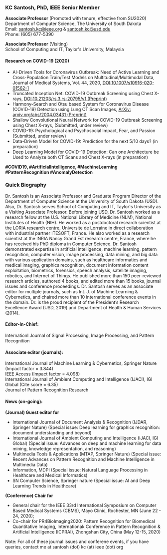 
### KC Santosh, PhD, IEEE Senior Member 
**Associate Professor** (Promoted with tenure, effective from SU2020)<br>
Department of Computer Science, The University of South Dakota<br>
Email: santosh.kc@ieee.org & santosh.kc@usd.edu <br>
Phone: (605) 677-5390<br>

**Associate Professor** (Visiting)<br>
School of Computing and IT, Taylor's University, Malaysia <br>

#### Research on COVID-19 (2020)

<ul>
<li>AI-Driven Tools for Coronavirus Outbreak: Need of Active Learning and Cross-Population Train/Test Models on Multitudinal/Multimodal Data, Journal of Medical Systems, Vol. 44, 2020, 
<a href="https://doi.org/10.1007/s10916-020-01562-1">DOI:10.1007/s10916-020-01562-1</a></li>
<li>Truncated Inception Net: COVID-19 Outbreak Screening using Chest X-rays, <a href="https://doi.org/10.21203/rs.3.rs-20795/v1">DOI:10.21203/rs.3.rs-20795/v1 (Preprint)</a></li>
  <li>Harmony-Search and Otsu based System for Coronavirus Disease (COVID-19) Detection using Lung CT Scan Images, <a href="https://arxiv.org/abs/2004.03431">ArXiv: arxiv.org/abs/2004.03431 (Preprint)</a></li> 
  <li>Shallow Convolutional Neural Network for COVID-19 Outbreak Screening using Chest X-rays, (Submitted, under review) </li>
  <li>COVID-19: Psychological and Psychosocial Impact, Fear, and Passion (Submitted, under review) </li>
  
  <li>Data-Driven Model for COVID-19: Prediction for the next 5/10 days? (in preparation) </li>
  <li>Deep Learning Model for COVID-19 Detection: Can one Architecture be Used to Analyze both CT Scans and Chest X-rays (in preparation) </li>
</ul>


**#COVID19, #ArtificialIntelligence, #MachineLearning #PatternRecognition #AnomalyDetection**<br>



### Quick Biography
Dr. Santosh is an Associate Professor and Graduate Program Director of the Department of Computer Science at the University of South Dakota (USD). Also, Dr. Santosh serves School of Computing and IT, Taylor's University as a Visiting Associate Professor. Before joining USD, Dr. Santosh worked as a research fellow at the U.S. National Library of Medicine (NLM), National Institutes of Health (NIH). He worked as a postdoctoral research scientist at the LORIA research centre, Universite de Lorraine in direct collaboration with industrial partner ITESOFT, France. He also worked as a research scientist at the INRIA Nancy Grand Est research centre, France, where he has received his PhD diploma in Computer Science. Dr. Santosh demonstrated expertise in artificial intelligence, machine learning, pattern recognition, computer vision, image processing, data mining, and big data with various application domains, such as healthcare informatics and medical imaging, graphics recognition, document information content exploitation, biometrics, forensics, speech analysis, satellite imaging, robotics, and Internet of Things. He published more than 150 peer-reviewed research articles, authored 4 books, and edited more than 15 books, journal issues and conference proceedings. Dr. Santosh serves as an associate editor for multiple journals, such as Int. J. of Machine Learning & Cybernetics, and chaired more than 10 international conference events in the domain. Dr. is the proud recipient of the President’s Research Excellence Award (USD, 2019) and Department of Health & Human Services (2014).

#### Editor-In-Chief:
Internationl Journal of Signal Processing, Image Processing, and Pattern Recognition

#### Associate editor (journals):
International Journal of Machine Learning & Cybernetics, Springer Nature (Impact factor = 3.844) <br>
IEEE Access (Impact factor = 4.098) <br>
International Journal of Ambient Computing and Intelligence (IJACI), IGI Global (Cite score = 6.35)<br>
Journal of Pattern Recognition Research

#### News (on-going):
**(Journal) Guest editor for** 
<ul> 
  <li>International Journal of Document Analysis & Recognition (IJDAR, Springer Nature) (Special issue: Deep learning for graphics recognition: document understanding and beyond)</li>
<li>International Journal of Ambient Computing and Intelligence (IJACI, IGI Global) (Special issue: Advances on deep and machine learning for data mining, knowledge representation, and reasoning)</li>
<li>Multimedia Tools & Applications (MTAP, Springer Nature) (Special issue: Recent Advances on Pattern Recognition and Machine Intelligence in Multimedia Data)</li>
<li>Information, MDPI (Special issue: Natural Language Processing in Healthcare and Medical Informatics)</li>
<li>SN Computer Science, Springer nature (Special issue: AI and Deep Learning Trends in Healthcare) </li>
</ul>
  
**(Conference) Chair for** 
<ul> 
  <li>General chair for the IEEE 33rd International Symposium on Computer Based Medical Systems (CBMS), Mayo Clinic, Rochester, MN (June 22 - 24, 2020); </li>
<li>Co-chair for PR4BioImaging2020: Pattern Recognition for Biomedical Quantitative Imaging, Internationak Conference in Pattern Recognition & Artificial Intelligence (ICPRAI), Zhongshan City, China (May 12-15, 2020) </li>

</ul>
Note: For all of these journal issues and conferene events, if you have queries, contact me at santosh (dot) kc (at) ieee (dot) org


